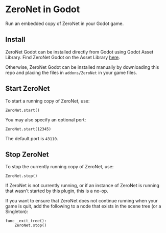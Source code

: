 # ZeroNet in Godot

Run an embedded copy of ZeroNet in your Godot game.

## Install

ZeroNet Godot can be installed directly from Godot using Godot Asset Library. Find ZeroNet Godot on the Asset Library [here](https://godotengine.org/asset-library/asset/327).

Otherwise, ZeroNet Godot can be installed manually by downloading this repo and placing the files in `addons/ZeroNet` in your game files.

## Start ZeroNet

To start a running copy of ZeroNet, use:

```
ZeroNet.start()
```

You may also specify an optional port:

```
ZeroNet.start(12345)
```

The default port is `43110`.

## Stop ZeroNet

To stop the currently running copy of ZeroNet, use:

```
ZeroNet.stop()
```

If ZeroNet is not currently running, or if an instance of ZeroNet is running that wasn't started by this plugin, this is a no-op.

If you want to ensure that ZeroNet does not continue running when your game is quit, add the following to a node that exists in the scene tree (or a Singleton):

```
func _exit_tree():
    ZeroNet.stop()
```
